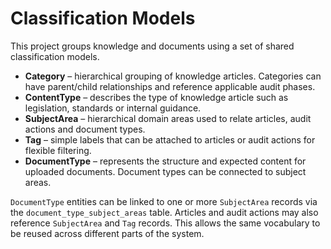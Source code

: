 # Classification Models

This project groups knowledge and documents using a set of shared classification models.

- **Category** – hierarchical grouping of knowledge articles. Categories can have parent/child relationships and reference applicable audit phases.
- **ContentType** – describes the type of knowledge article such as legislation, standards or internal guidance.
- **SubjectArea** – hierarchical domain areas used to relate articles, audit actions and document types.
- **Tag** – simple labels that can be attached to articles or audit actions for flexible filtering.
- **DocumentType** – represents the structure and expected content for uploaded documents. Document types can be connected to subject areas.

`DocumentType` entities can be linked to one or more `SubjectArea` records via the `document_type_subject_areas` table. Articles and audit actions may also reference `SubjectArea` and `Tag` records. This allows the same vocabulary to be reused across different parts of the system.
